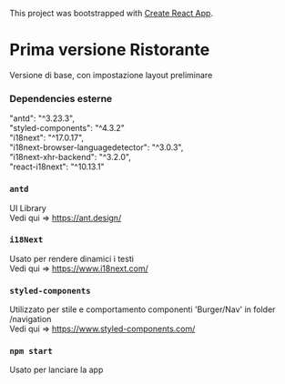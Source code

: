 This project was bootstrapped with [Create React App](https://github.com/facebook/create-react-app).

# Prima versione Ristorante

Versione di base, con impostazione layout preliminare 

### Dependencies esterne

"antd": "^3.23.3",  
"styled-components": "^4.3.2"  
"i18next": "^17.0.17",  
"i18next-browser-languagedetector": "^3.0.3",  
"i18next-xhr-backend": "^3.2.0",  
"react-i18next": "^10.13.1"  

### `antd`

UI Library   
Vedi qui => https://ant.design/

### `i18Next`

Usato per rendere dinamici i testi    
Vedi qui => https://www.i18next.com/

### `styled-components`

Utilizzato per stile e comportamento componenti 'Burger/Nav' in folder /navigation  
Vedi qui => https://www.styled-components.com/


### `npm start`

Usato per lanciare la app  


